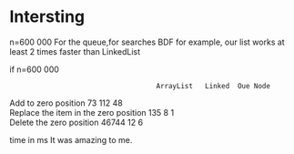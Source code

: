 # Intersting
n=600 000
For the queue,for searches BDF for example, our list works at least 2 times faster than LinkedList


if n=600 000


                                        ArrayList	Linked	Oue Node	
Add to zero position              	    73	        112  	48	
Replace the item in the zero position	  135	        8	    1	
Delete the zero position              	46744     	12   	6

time in ms
It was amazing to me.
